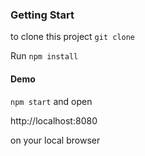 ### Getting Start
to clone this project 
`git clone` 

Run `npm install`

#### Demo 
`npm start`
and open

http://localhost:8080 

on your local browser